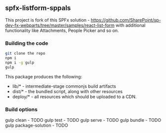 ## spfx-listform-sppals

This project is fork of this SPFx solution - https://github.com/SharePoint/sp-dev-fx-webparts/tree/master/samples/react-list-form with additional functionality like Attachments, People Picker and so on.

### Building the code

```bash
git clone the repo
npm i
npm i -g gulp
gulp
```

This package produces the following:

* lib/* - intermediate-stage commonjs build artifacts
* dist/* - the bundled script, along with other resources
* deploy/* - all resources which should be uploaded to a CDN.

### Build options

gulp clean - TODO
gulp test - TODO
gulp serve - TODO
gulp bundle - TODO
gulp package-solution - TODO

